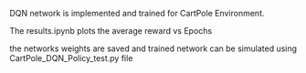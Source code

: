 
DQN network is implemented and trained for CartPole Environment.

The results.ipynb  plots the average reward vs Epochs

the networks weights are saved and trained network can be simulated using CartPole_DQN_Policy_test.py file
